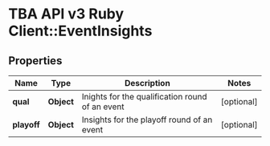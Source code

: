 # TBA API v3 Ruby Client::EventInsights

## Properties
Name | Type | Description | Notes
------------ | ------------- | ------------- | -------------
**qual** | **Object** | Inights for the qualification round of an event | [optional] 
**playoff** | **Object** | Insights for the playoff round of an event | [optional] 


